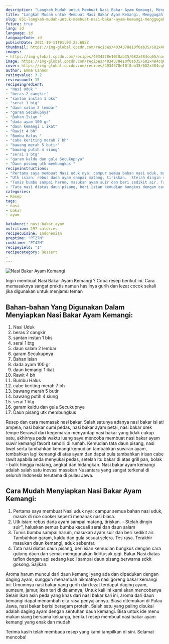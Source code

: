 ```yaml
---
description: "Langkah Mudah untuk Membuat Nasi Bakar Ayam Kemangi, Menggugah Selera"
title: "Langkah Mudah untuk Membuat Nasi Bakar Ayam Kemangi, Menggugah Selera"
slug: 851-langkah-mudah-untuk-membuat-nasi-bakar-ayam-kemangi-menggugah-selera
future: true
lang: id
language: id
languageCode: id
publishDate: 2021-10-11T01:03:25.685Z 
thumbnail: https://img-global.cpcdn.com/recipes/4034378e10f0ab35/682x484cq65/nasi-bakar-ayam-kemangi-foto-resep-utama.png
images:
- https://img-global.cpcdn.com/recipes/4034378e10f0ab35/682x484cq65/nasi-bakar-ayam-kemangi-foto-resep-utama.png
image: https://img-global.cpcdn.com/recipes/4034378e10f0ab35/682x484cq65/nasi-bakar-ayam-kemangi-foto-resep-utama.png
cover: https://img-global.cpcdn.com/recipes/4034378e10f0ab35/682x484cq65/nasi-bakar-ayam-kemangi-foto-resep-utama.png
author: Emma Cannon
ratingvalue: 3.2
reviewcount: 15
recipeingredient:
- "Nasi Uduk "
- "beras 2 cangkir"
- "santan instan 1 bks"
- "serai 1 btg"
- "daun salam 2 lembar"
- "garam Secukupnya"
- "Bahan Isian "
- "dada ayam 100 gr"
- "daun kemangi 1 ikat"
- "Rawit 4 bh"
- "Bumbu Halus "
- "cabe keriting merah 7 bh"
- "bawang merah 5 butir"
- "bawang putih 4 siung"
- "serai 1 btg"
- "garam kaldu dan gula Secukupnya"
- "Daun pisang utk membungkus "
recipeinstructions:
- "Pertama saya membuat Nasi uduk nya: campur semua bahan nasi uduk, masak di rice cooker seperti menanak nasi biasa."
- "Utk isian: rebus dada ayam sampai matang, tiriskan.  Stelah dingin suir&#34;, haluskan semua bumbu kecuali serai dan daun salam"
- "Tumis bumbu sampai harum, masukan ayam suir dan beri sedikit air. Tambahkan garam, kaldu dan gula sesuai selera. Tes rasa. Terakhir masukan daun kemangi, aduk sebentar."
- "Tata nasi diatas daun pisang, beri isian kemudian bungkus dengan cara gulung daun dan semat menggunakan lidi/tusuk gigi. Bakar Nasi diatas teflon dengan api sedang kecil sampai daun pisang berwarna sdkit gosong. Sajikan."
categories:
- Resep
tags:
- nasi
- bakar
- ayam

katakunci: nasi bakar ayam 
nutrition: 297 calories
recipecuisine: Indonesian
preptime: "PT27M"
cooktime: "PT42M"
recipeyield: "1"
recipecategory: Dessert
. 
---
```



![Nasi Bakar Ayam Kemangi](https://img-global.cpcdn.com/recipes/4034378e10f0ab35/682x484cq65/nasi-bakar-ayam-kemangi-foto-resep-utama.png)

Ingin membuat Nasi Bakar Ayam Kemangi ? Coba resep berikut ini. Cara memasaknya sangat praktis namun hasilnya gurih dan lezat cocok sekali jika digunakan untuk menjamu teman

<!--inarticleads1-->

## Bahan-bahan Yang Digunakan Dalam Menyiapkan Nasi Bakar Ayam Kemangi:

1. Nasi Uduk 
1. beras 2 cangkir
1. santan instan 1 bks
1. serai 1 btg
1. daun salam 2 lembar
1. garam Secukupnya
1. Bahan Isian 
1. dada ayam 100 gr
1. daun kemangi 1 ikat
1. Rawit 4 bh
1. Bumbu Halus 
1. cabe keriting merah 7 bh
1. bawang merah 5 butir
1. bawang putih 4 siung
1. serai 1 btg
1. garam kaldu dan gula Secukupnya
1. Daun pisang utk membungkus 

Resep dan cara memasak nasi bakar. Salah satunya adanya nasi bakar isi ati ampela, nasi bakar cumi pedas, nasi bakar ayam petai, nasi bakar orek tempe Berawal dari kegemaran menyantap nasi bakar yang tidak cukup satu, akhirnya pada waktu luang saya mencoba membuat nasi bakar ayam suwir kemangi favorit sendiri di rumah. Kemudian tata daun pisang, nasi liwet serta tambahkan kemangi kemudian tambahkan suwiran ayam, tembahkan lagi kemangi di atas ayam dan dapat pula tambahkan irisan cabe rawit apabila anda menyukai pedas, setelah itu bakar di atas grill pan, bolak - balik hingga matang, angkat dan hidangkan. Nasi bakar ayam kemangi adalah salah satu inovasi masakan Nusantara yang sangat terkenal di seluruh Indonesia terutama di pulau Jawa. 

<!--inarticleads2-->

## Cara Mudah Menyiapkan Nasi Bakar Ayam Kemangi:

1. Pertama saya membuat Nasi uduk nya: campur semua bahan nasi uduk, masak di rice cooker seperti menanak nasi biasa.
1. Utk isian: rebus dada ayam sampai matang, tiriskan.  - Stelah dingin suir&#34;, haluskan semua bumbu kecuali serai dan daun salam
1. Tumis bumbu sampai harum, masukan ayam suir dan beri sedikit air. Tambahkan garam, kaldu dan gula sesuai selera. Tes rasa. Terakhir masukan daun kemangi, aduk sebentar.
1. Tata nasi diatas daun pisang, beri isian kemudian bungkus dengan cara gulung daun dan semat menggunakan lidi/tusuk gigi. Bakar Nasi diatas teflon dengan api sedang kecil sampai daun pisang berwarna sdkit gosong. Sajikan.


Aroma harum muncul dari daun kemangi yang ada dan dipadukan dengan daging ayam, sungguh menambah nikmatnya nasi goreng bakar kemangi ini. Umumnya nasi bakar yang gurih dan lezat terdapat daging ayam, sumsum, jamur, ikan teri di dalamnya, Untuk kali ini kami akan mencobanya Selain ikan asin peda yang khas dari nasi bakar kali ini, aroma dari daun kemangi dapat menambah cita rasa penyajiannya. Biasa ditemukan di Pulau Jawa, nasi bakar berisi beragam protein. Salah satu yang paling disukai adalah daging ayam dengan sentuhan daun kemangi. Bisa untuk ide menu makan siang bersama keluarga, berikut resep membuat nasi bakar ayam kemangi yang enak dan mudah. 

Terima kasih telah membaca resep yang kami tampilkan di sini. Selamat mencoba!
